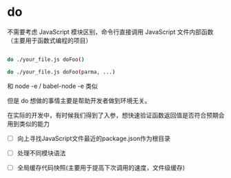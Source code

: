 # do

不需要考虑 JavaScript 模块区别，命令行直接调用 JavaScript 文件内部函数（主要用于函数式编程的项目）

```bash

do ./your_file.js doFoo()

do ./your_file.js doFoo(parma, ...)
```

和 node -e / babel-node -e 类似

但是 do 想做的事情主要是帮助开发者做到环境无关。

在实际的开发中，有时候我们得到了入参，想快速验证函数返回值是否符合预期会用到类似的能力


- [ ] 向上寻找JavaScript文件最近的package.json作为根目录
- [ ] 处理不同模块语法
- [ ] 全局缓存代码快照(主要用于提高下次调用的速度，文件级缓存)


